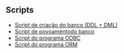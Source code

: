 ## Scripts

- [Script de criação do banco (DDL + DML)](../t01/tarefa01-create.sql)
- [Script de povoamentodo banco](../t01/tarefa01-inserts.sql)
- [Script do programa ODBC](./odbc_program.py)
- [Script do programa ORM](./orm_program.py)

